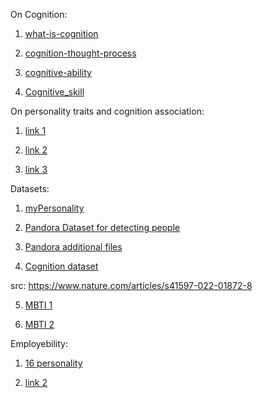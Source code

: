 On Cognition:

1. [what-is-cognition](https://cambridgecognition.com/what-is-cognition/)

2. [cognition-thought-process](https://www.britannica.com/topic/cognition-thought-process)

3. [cognitive-ability](https://ca.indeed.com/career-advice/career-development/cognitive-ability)

4. [Cognitive_skill](https://en.wikipedia.org/wiki/Cognitive_skill)



On personality traits and cognition association:

1. [link 1](https://www.mdpi.com/2624-8611/5/1/8)

2. [link 2](https://www.ncbi.nlm.nih.gov/pmc/articles/PMC7484019/pdf/nihms-1614123.pdf)

3. [link 3](https://files.eric.ed.gov/fulltext/EJ1332326.pdf)

  
  
  

Datasets:

  

1. [myPersonality](https://www.kaggle.com/code/testaccount93/mypersonality/data?select=crawl-300d-2M.vec)

  

2. [Pandora Dataset for detecting people](https://drive.google.com/drive/folders/1iDm1Mh43okcjRNFHdk1qZXAmpipoY2KN)

  

3. [Pandora additional files](https://drive.google.com/drive/folders/1WfEClS251URijGgQbjJLGL5lfBIuFhvM)

  

4. [Cognition dataset](https://zenodo.org/records/7249732)

src: https://www.nature.com/articles/s41597-022-01872-8

  

5. [MBTI 1](https://www.kaggle.com/datasets/datasnaek/mbti-type)

  

6. [MBTI 2](https://www.kaggle.com/datasets/zeyadkhalid/mbti-personality-types-500-dataset)

  

Employebility:

1. [16 personality](https://www.16personalities.com/articles/our-theory)

  

2. [link 2](https://www.ncbi.nlm.nih.gov/pmc/articles/PMC9748068/)